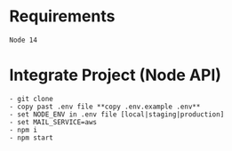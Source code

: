 # Requirements
    Node 14

# Integrate Project (Node API) 
    - git clone
    - copy past .env file **copy .env.example .env**
    - set NODE_ENV in .env file [local|staging|production]
    - set MAIL_SERVICE=aws
    - npm i
    - npm start
